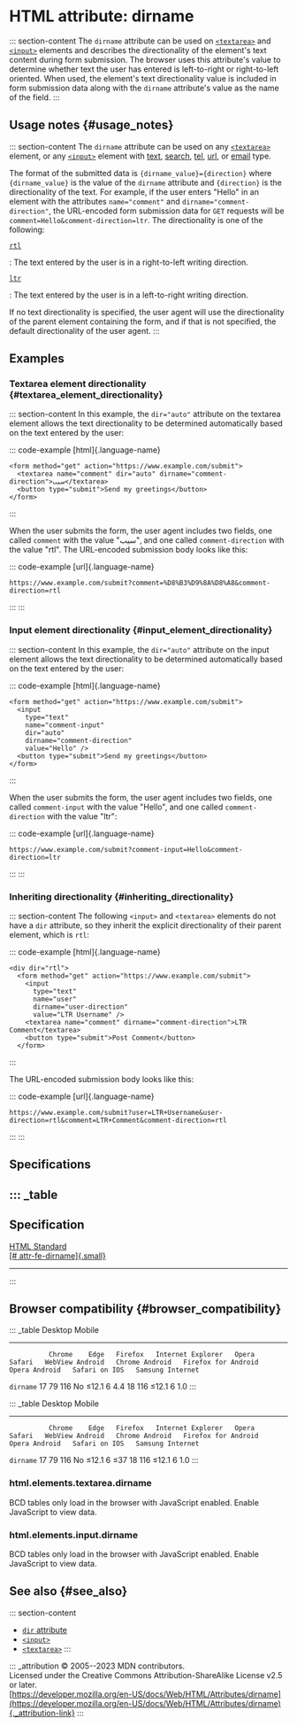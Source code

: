 

# HTML attribute: dirname



::: section-content
The `dirname` attribute can be used on
[`<textarea>`](../element/textarea) and [`<input>`](../element/input)
elements and describes the directionality of the element\'s text content
during form submission. The browser uses this attribute\'s value to
determine whether text the user has entered is left-to-right or
right-to-left oriented. When used, the element\'s text directionality
value is included in form submission data along with the `dirname`
attribute\'s value as the name of the field.
:::

## Usage notes {#usage_notes}

::: section-content
The `dirname` attribute can be used on any
[`<textarea>`](../element/textarea) element, or any
[`<input>`](../element/input) element with
[text](../element/input/text), [search](../element/input/search),
[tel](../element/input/tel), [url](../element/input/url), or
[email](../element/input/email) type.

The format of the submitted data is `{dirname_value}={direction}` where
`{dirname_value}` is the value of the `dirname` attribute and
`{direction}` is the directionality of the text. For example, if the
user enters \"Hello\" in an element with the attributes `name="comment"`
and `dirname="comment-direction"`, the URL-encoded form submission data
for `GET` requests will be `comment=Hello&comment-direction=ltr`. The
directionality is one of the following:

[`rtl`](#rtl)

:   The text entered by the user is in a right-to-left writing
    direction.

[`ltr`](#ltr)

:   The text entered by the user is in a left-to-right writing
    direction.

If no text directionality is specified, the user agent will use the
directionality of the parent element containing the form, and if that is
not specified, the default directionality of the user agent.
:::

## Examples

### Textarea element directionality {#textarea_element_directionality}

::: section-content
In this example, the `dir="auto"` attribute on the textarea element
allows the text directionality to be determined automatically based on
the text entered by the user:

::: code-example
[html]{.language-name}

``` {signature="D/i4KTM2oIqeVpzTUmSWA2aWicCPoBw2mdC7Bl1SmaI=" data-language="html"}
<form method="get" action="https://www.example.com/submit">
  <textarea name="comment" dir="auto" dirname="comment-direction">سيب</textarea>
  <button type="submit">Send my greetings</button>
</form>
```
:::

When the user submits the form, the user agent includes two fields, one
called `comment` with the value \"سيب\", and one called
`comment-direction` with the value \"rtl\". The URL-encoded submission
body looks like this:

::: code-example
[url]{.language-name}

``` {signature="oRt/irJiSU35s0O3h6mA9sRSl+G5m1uNKn3crpe6xng=" data-language="url"}
https://www.example.com/submit?comment=%D8%B3%D9%8A%D8%A8&comment-direction=rtl
```
:::
:::

### Input element directionality {#input_element_directionality}

::: section-content
In this example, the `dir="auto"` attribute on the input element allows
the text directionality to be determined automatically based on the text
entered by the user:

::: code-example
[html]{.language-name}

``` {signature="/GWykrJ3aclIs+j6d0e5ks4n7JjgRbJ6QOydesHKBEU=" data-language="html"}
<form method="get" action="https://www.example.com/submit">
  <input
    type="text"
    name="comment-input"
    dir="auto"
    dirname="comment-direction"
    value="Hello" />
  <button type="submit">Send my greetings</button>
</form>
```
:::

When the user submits the form, the user agent includes two fields, one
called `comment-input` with the value \"Hello\", and one called
`comment-direction` with the value \"ltr\":

::: code-example
[url]{.language-name}

``` {signature="GRcc4OZLMq6g4sCGAf6ZGfzSJfEiTyrYDKMuKkRwazg=" data-language="url"}
https://www.example.com/submit?comment-input=Hello&comment-direction=ltr
```
:::
:::

### Inheriting directionality {#inheriting_directionality}

::: section-content
The following `<input>` and `<textarea>` elements do not have a `dir`
attribute, so they inherit the explicit directionality of their parent
element, which is `rtl`:

::: code-example
[html]{.language-name}

``` {signature="iD4n0+42/ve5r/mKiB6Tm6DeoHlF0qUetz34Upy8mP0=" data-language="html"}
<div dir="rtl">
  <form method="get" action="https://www.example.com/submit">
    <input
      type="text"
      name="user"
      dirname="user-direction"
      value="LTR Username" />
    <textarea name="comment" dirname="comment-direction">LTR Comment</textarea>
    <button type="submit">Post Comment</button>
  </form>

```
:::

The URL-encoded submission body looks like this:

::: code-example
[url]{.language-name}

``` {signature="JQGIBJN43BACCjHqTdb16jCssbhWCbxrg0Bmqe46ZYU=" data-language="url"}
https://www.example.com/submit?user=LTR+Username&user-direction=rtl&comment=LTR+Comment&comment-direction=rtl
```
:::
:::

## Specifications

::: _table
  --------------------------------------------------------------------------------------------------------------------
  Specification
  --------------------------------------------------------------------------------------------------------------------
  [HTML Standard\
  [\#
  attr-fe-dirname]{.small}](https://html.spec.whatwg.org/multipage/form-control-infrastructure.html#attr-fe-dirname)

  --------------------------------------------------------------------------------------------------------------------
:::

## Browser compatibility {#browser_compatibility}

::: _table
              Desktop                                                         Mobile                                                                                   
  ----------- --------- ------ --------- ------------------- ------- -------- ----------------- ---------------- --------------------- --------------- --------------- ------------------
              Chrome    Edge   Firefox   Internet Explorer   Opera   Safari   WebView Android   Chrome Android   Firefox for Android   Opera Android   Safari on IOS   Samsung Internet
  `dirname`   17        79     116       No                  ≤12.1   6        4.4               18               116                   ≤12.1           6               1.0
:::

::: _table
              Desktop                                                         Mobile                                                                                   
  ----------- --------- ------ --------- ------------------- ------- -------- ----------------- ---------------- --------------------- --------------- --------------- ------------------
              Chrome    Edge   Firefox   Internet Explorer   Opera   Safari   WebView Android   Chrome Android   Firefox for Android   Opera Android   Safari on IOS   Samsung Internet
  `dirname`   17        79     116       No                  ≤12.1   6        ≤37               18               116                   ≤12.1           6               1.0
:::

### html.elements.textarea.dirname

BCD tables only load in the browser with JavaScript enabled. Enable
JavaScript to view data.

### html.elements.input.dirname

BCD tables only load in the browser with JavaScript enabled. Enable
JavaScript to view data.

## See also {#see_also}

::: section-content
-   [`dir` attribute](../global_attributes/dir)
-   [`<input>`](../element/input)
-   [`<textarea>`](../element/textarea)
:::

::: _attribution
© 2005--2023 MDN contributors.\
Licensed under the Creative Commons Attribution-ShareAlike License v2.5
or later.\
[https://developer.mozilla.org/en-US/docs/Web/HTML/Attributes/dirname](https://developer.mozilla.org/en-US/docs/Web/HTML/Attributes/dirname){._attribution-link}
:::
